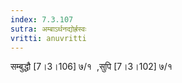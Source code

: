 ```yaml
---
index: 7.3.107
sutra: अम्बाऽर्थनद्योर्ह्रस्वः
vritti: anuvritti
---
```


सम्बुद्धौ [7।3।106] ७/१  ,सुपि [7।3।102] ७/१ 